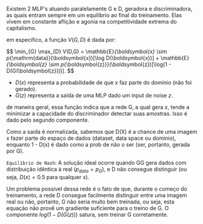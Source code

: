 Existem 2 MLP's atuando paralelamente G e D, geradora e discriminadora, as quais entram sempre em um equilibrio ao final do treinamento. Elas vivem em constante aflição e agonia na competitividade extrema do capitalismo.

em especifico, a função $V(G, D)$ é dada por:

$$
\min_{G} \max_{D} V(D,G) = \mathbb{E}_{\boldsymbol{x} \sim p_{\mathrm{data}}(\boldsymbol{x})[\log D(\boldsymbol{x})] + \mathbb{E}_{\boldsymbol{z} \sim p_{\boldsymbol{z}}}(\boldsymbol{z})[\log(1 - D(G(\boldsymbol{z})))].
$$


- $D(x)$ representa a probabilidade de que x faz parte do domínio (não foi gerado).
- $G(z)$ representa a saída de uma MLP dado um input de noise $z$.

de maneira geral, essa função indica que a rede G, a qual gera $x$, tende a minimizar a capacidade do discriminador detectar suas amostras. Isso é dado pelo segundo componente.


Como a saida é normalizada, sabemos que D(X) é a chance de uma imagem x fazer parte do espaço de dados (dataset, data space ou dominio), enquanto 1 - D(x) é dado como a prob de não o ser (ser, portanto, gerada por G).

`Equilíbrio de Nash`: A solução ideal ocorre quando GG gera dados com distribuição idêntica à real ($p_{data} = p_G$), e D não consegue distinguir (ou seja, $D(x)=0.5$ para qualquer x).

Um problema possível dessa rede é o fato de que, durante o começo do treinamento, a rede D consegue facilmente distinguir entre uma imagem real ou não, portanto, G não seria muito bem treinada, ou seja, esta equação não provê um gradiente suficiente para o treino de G. O componente $log(1 - D(G(z)))$ satura, sem treinar G corretamente.
